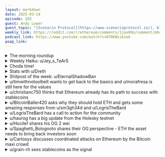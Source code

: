 ```yaml
---
layout: markdown
date: 2025-03-14
episode: 103
guest: Andy Lower
guest_topic: "[Scenario Protocol](https://www.scenarioprotocol.io/), blockchain alerts powered by consensus mechanisms"
weekly_link: https://reddit.com/r/ethereum/comments/1jax69o/comment/mhqo093/
podcast_link: https://www.youtube.com/watch?v=07NVWzikzek
poap_link: 
---
```



<details markdown=1>
<summary>The morning roundup</summary>
[View on Reddit →](https://reddit.com/r/ethereum/comments/1jax69o/comment/mhpebsa/)

[u/DayTraderBiH](https://reddit.com/u/DayTraderBiH)

> Ethereum!

[u/Ethzenn](https://reddit.com/u/Ethzenn)

> $1,893

[u/FrenktheTank](https://reddit.com/u/FrenktheTank)

> 0.0231

[u/betterluckythengood](https://reddit.com/u/betterluckythengood)

> Homestead update officially went live on March 14, 2016, at block 1,150,000. It was the first planned hard fork of the network, moving it from its initial Frontier phase.

</details>
<details markdown=1>
<summary>Weekly Haiku: u/Jey_s_TeArS</summary>
[View on Reddit →](https://reddit.com/r/ethereum/comments/1ja5dmp/comment/mhn2pkf/)

*Not living the dream,*

*Laughing out loud for the meme,*

*Pour one for the team.*

</details>
<details markdown=1>
<summary>Choda time!</summary>
[View on Reddit →]()

༼ つ ◕_◕ ༽つ ETH TAKE MY ENERGY ༼ つ ◕_◕ ༽つ

</details>
<details markdown=1>
<summary>Stats with u/Dreth</summary>
[View on Reddit →](https://reddit.com/r/ethereum/comments/1jax69o/comment/mhppntc/)

# ETH stats

UTC Timestamp: **2025-03-14T08:03:00Z**

## Price and supply

| Metric                          | Value       |
|:--------------------------------|:------------|
| Current ETH price               | 1,892       |
| 24h change (%)                  | 1           |
| Average ETH price over 1 day    | 1,876       |
| Average ETH price over 7 days   | 2,007       |
| Average ETH price over 30 days  | 2,397       |
| Supply at merge                 | 120,521,140 |
| Current supply                  | 120,609,085 |
| Supply differential since merge | 87,944      |
| Total inflation since merge (%) | 0.07        |

## ETF Flow (in millions of USD)

### Summary

| Metric                                  |   Value |
|:----------------------------------------|--------:|
| Total ETF Flow                          |  2585.5 |
| Total ETF Flow over the last 3 days     |  -105.5 |
| Total ETF Flow on the last recorded day |   -73.6 |

### ETF Flow (last 3 days)

| Entity    |   2025-03-11 |   2025-03-12 |   2025-03-13 |   Total |
|:----------|-------------:|-------------:|-------------:|--------:|
| Blackrock |        -11.8 |          0   |        -15.1 |   -26.9 |
| Fidelity  |         -9.8 |         -3.7 |        -12.5 |   -26   |
| 21 Shares |          0   |         -1.7 |         -0.5 |    -2.2 |
| VanEck    |          0   |          0   |          1.4 |     1.4 |
| Franklin  |          0   |         -1.4 |          0   |    -1.4 |
| Grayscale |          0   |          0   |        -41.7 |   -41.7 |
| Grayscale |          0   |         -3.5 |         -5.2 |    -8.7 |

#### Sources

- [ultrasound.money](https://ultrasound.money)
- [farside.co.uk](https://farside.co.uk/eth)
- [farside.co.uk ETH ETF full historical tables](https://farside.co.uk/ethereum-etf-flow-all-data/)
- [coinglass.com](https://coinglass.com/)

##### [Previous post](https://reddit.com/r/ethereum/comments/1ja5dmp/daily_general_discussion_march_13_2025/mhlhm1p/)

</details>
<details markdown=1>
<summary>Shitpost of the week: u/EternalShadowBan</summary>
[View on Reddit →](https://reddit.com/r/ethereum/comments/1j9cuge/daily_general_discussion_march_12_2025/mhg59w8/)

A 4.69% move from here is 1968. Guess what happens when we get to 1968? that's right, Terry Crews is born, and he slaps the crab so hard it flies back to the where it belongs - the ocean! and what's there in the ocean? That’s right! An ancient, secret underwater citadel where the Atlanteans have been hoarding all the liquidity of the past years. The second the crab splashes down, it triggers a long-forgotten smart contract written in whale song, unlocking trillions in submerged Ethereum reserves.

At this point, Terry Crews, now infused with the raw power of decentralized finance, flexes so hard that his gas is bottled and is used for paying for transactions on Ethereum;  Vitalik appears out of nowhere, riding a cybernetic dolphin, and declares that he will now eat stakes for breakfast, and for each stake eaten he will recompense its owner with double the amount of ETH. People and institutions line up to stake Ethereum. The SEC panics. Wall Street collapses into a singularity of pure cope.

Everybody gets to sell at 10k and is finally financially independently.

</details>
<details markdown=1>
<summary>u/timwithnotoolbelt wants to get back to the basics and u/morafresa is still here for the values</summary>
[View on Reddit →](https://reddit.com/r/ethereum/comments/1j6blzq/daily_general_discussion_march_08_2025/mgpypkh/)

[u/timwithnotoolbelt](https://reddit.com/u/timwithnotoolbelt):

I dont come here to read about Bitcoin, Solana, XRP, and American politics. The idea that these are somehow relevant to Ethereum’s success is misguided at best. 

Do not get me wrong I do believe Ethereum price is most dependent on BTC still. But I also believe the community continuing to focus on BTC is not beneficial for ETH price and definitely not for Ethereum’s success. 

Why does Ethereum win? Its not because it overtakes BTC or BTC fails. It’s not even in competition with Solana. It doesn’t win because Trump pump and dumps it. It wins because its a decentralized permissionless network that can benefit everyone. Automation is here more than ever and Ethereum is THE automation of value.

Lets get back to the basics and stop falling for the distractions and concern trolling. Gas is sub 1 wei. If you want to know why the price isnt skyrocketing thats the reason and it aint the EF’s fault either.

---

[View on Reddit →](https://reddit.com/r/ethereum/comments/1j6blzq/daily_general_discussion_march_08_2025/mgngd3w/)

[u/morafresa](https://reddit.com/u/morafresa):

I just really hope for Ethereum to be the crypto of cypherpunk values that I originally fell in love with. An actual progressive means for society to move forward.

All other projects aren't that, including Bitcoin. And the whole space has been co-opted by greedy power hungry imbeciles.

</details>
<details markdown=1>
<summary>u/christianc750 thinks that Ethereum already has its path to success with stablecoins</summary>
[View on Reddit →](https://reddit.com/r/ethereum/comments/1j6blzq/daily_general_discussion_march_08_2025/mgra0f6/)

ETH has the stable coin network effect captured.

If and/or when the US fully regulates stablecoins such that every bank, point of sale terminal and website can consume it as a form of payment. How much scale alone would that bring to the ETH network and it's L2s?

Just off of an already established use case.

We might be missing the forest for the trees here ...

It's funny because I remember how dumb I thought Apple Pay was when it was first announced. I have my credit card already in my wallet ... Years later, once all the new point of sales machines got adopted ... I'm angry if i have to go into my wallet.

I sorta felt the same with stables and DEXs. They felt so useless until you start using them, moving my money around so freely is just how it should be. Honestly for any sports betters out there, try using a site like thunderpick that has USDC withdrawals. 

Stablecoins are also programmable with APIs for those who have never developed before. They make moving money in an app or corporate treasury so easy... I could go on an on.

I know they are boring and not moon boy memes but if we all remain ETH bulls we need to remember real world use is what ultimately consumes gas (ie drives eth demand). Stablecoins are it and they are on ETH... Let's get them into the hands of the people they are just infinitely better forms if payment and remittance all rolled into one.

</details>
<details markdown=1>
<summary>u/BitcoinBaller420 asks why they should hold ETH and gets some amazing responses from u/sm3gh34d and u/LogrisTheBard</summary>
[View on Reddit →](https://reddit.com/r/ethereum/comments/1j6blzq/daily_general_discussion_march_08_2025/mgoz0km/)

[u/BitcoinBaller420](https://reddit.com/u/BitcoinBaller420):

I used to have a substantial portion of my net assets in ETH, and now I own almost none.  I'm looking for someone to change my mind, I have only shifted on a couple of concerns.  I see the value of decentralization, and in Turing complete, trust-less computation.  I see that ETH has a moat of some kind as the first to try to be a world computer and most adoption, at least by some metrics, I'm sure.  My questions are these:

\- can you say more to convince me that ETH's moat is based on some kind of network effect?  I think the core argument is that decentralization and trustlessness are network effects, and these allow the most users to participate, and I accept this.  My concern is that maybe the security only needs to match the level of the transaction, and as such, there's more room for competition from something like say Solana to trade off security for improvements in other dimensions and in the end the users want cheap they don't care about the protocol.  What am I missing? (disclosure, I own < $20 worth of SOL)

\- I'm also concerned about the disconnect between the goals of the devs and the goals of the investors.  The investors of course want the value of the coin to increase (I assume?), but the devs, while they are surely also holders, are also acting to help the consumers of the network, who want the coin to be as close to free as possible.  So while dev improvements to improve throughput and reduce transaction fees are great for the users of the network, they are only good for investors if they also result in so much more demand that it offsets the reduction in demand caused by the improvement (implicit in, say, the reduction of fees.  Users want to buy as little as possible to get their code executed).  I think the argument is that the burning of ETH when the network gets more usage offsets to balance the desires of investors and users, but I'm not smart enough to intuit whether this kind of balancing will work out for the investors or not.  Considering my uncertainty, it doesn't quite reach the hurdle rate of return-on-risk for me.  But it's close, maybe a few more words of education would help?  

Thanks in advance.

---

[View on Reddit →](https://reddit.com/r/ethereum/comments/1j6blzq/daily_general_discussion_march_08_2025/mgpauq5/)

[u/sm3gh34d](https://reddit.com/u/sm3gh34d):

Both of your points I think are related to long term vs short term visions.  Ethereum core devs are aware of price impacts but are more interested in adoption and scaling without compromising on trustlessness, decentralization, censorship resistance, etc.  I don't think Vitalik and EF research would characterize the push for cheap block space as 'growing the moat', but IMO that is the underlying strategy.

As a dev and a holder and a solo staker, I am ambivalent about the direction we are taking to increase blockspace without regard for protocol revenue in the short term.  It is very much a "loss leading" adoption play.  That 48/72 blobs (by end of year) and L1 gas limit increases (in the ballpark of 2 - 10x) are the focus in the current climate of record low gas prices shows how little Vitalik and research are concerned about protocol revenue in the short term.

I think the value prop of ethereum lies in long term time horizon.  I don't see any \*fundamental\* price catalysts on the horizon.  It is basically a race to see whether ethereum's roadmap can play out faster than competitors.  The only viable competitor presently is Solana.

TL/DR my opinion is that if you are looking to speculate on ETH price, the winning play is to DCA in the bear, which arguably has started.  Expect pay off or write off in 4 years.

---

[View on Reddit →](https://reddit.com/r/ethereum/comments/1j6blzq/daily_general_discussion_march_08_2025/mgqayof/)

[u/LogrisTheBard](https://reddit.com/u/LogrisTheBard):

> can you say more to convince me that ETH's moat is based on some kind of network effect?

There is definitely momentum to capital being drawn to other capital. Having capital in a protocol for a long time without hacks is it's own type of proof of security. So when more capital wants to deploy, it chooses the protocol with the best security record. Users may care about a $0.05 transaction fee, but hundreds of billions of dollars of bank deposits coming to the chain or a tokenized securities marketplace won't care about that nearly as much as security. There's also the fact that Ethereum has never once had downtime since inception which can't be said of Solana or Ripple even in the last year.

I frankly think the market undervalues decentralization to the extent they even understand it at all. I agree with you that the security only needs to match the level of the transaction; that's basically the point of Ethereum's L2 model. It's worth noting that Solana isn't practically much cheaper than most Ethereum L2s at this point. The TPS numbers of Solana are deliberately misleading in that they include validator gossip where Ethereum's TPS numbers do not. Ethereum will outscale Solana for fundamental reasons. Maybe read [Polynya's blog](https://polynya.mirror.xyz/) if you're curious. He was posting in like 2021 about fundamental truths that Solana will *never* be able to address with their approach.

> I'm also concerned about the disconnect between the goals of the devs and the goals of the investors.

The most valid complaint I've seen is that the EF wants to take no part in an advocacy role in the ecosystem. Bitcoin has no foundation so their ecosystem picks up this role themselves. Solana has the Solana Foundation which takes up this mantle themselves willingly. Ethereum has this kind of void where an advocacy department should be. This makes investors feel deprioritized as all the EF focuses is on is tech.

Etherealize was launched earlier this year to address this gap. Give it a few months to spin up. I think the people involved are genuine and capable.

Regarding a burn model. Just think of it as a socialized reward to everyone who holds ETH. Inflation is a wealth tax. Burn is the opposite of inflation. For ETH price to grow significantly we just want the network to scale to thousands of blobs per block with very cheap blobs. I read a Vitalik post recently that said if the current (rock bottom) blob prices were maintained as the network scales according to its plan we would be seeing 3% deflation. No other blockchain has a monetary policy that comes close to that. But for that vision to come true we need a lot of adoption. Right now infra is ahead of apps.

</details>
<details markdown=1>
<summary>u/LogrisTheBard has a call to action for the community</summary>
[View on Reddit →](https://reddit.com/r/ethereum/comments/1j7s0e4/daily_general_discussion_march_10_2025/mh37lfi/)

Especially on days like today where everything seems gloomy I'm going to recommend you step away from price action and find something more positive to focus on. Watching the red candles won't help you; either sell or don't then focus on something better. Go touch grass. Explore something new on chain. Come back and discuss it here. Lift the sentiment. Be part of the change you want to see in the world.

As the web3 ecosystem has evolved and pioneered tokenomics designs beyond the primitives already understood by Tradfi I feel that attention has shifted away from the app layer. In the previous bull market, through the food token frenzy of 2020 and the initial adoption of L2s I used to see frequent discussions about how people were using the chain. I would read stories about people looping in Compound, Alchemix questions, and what people were doing on Loopring or Dydx. The enthusiasm for that discussion seems to have died (to our detriment).

I still find plenty of technical discussion on the L2 strategy of Ethereum but the pendulum of development and attention between infrastructure and application has swung back too far to the infrastructure side. Last year, other than discussion about airdrop farming and Pendle, I saw very little discussion about how people were using the chain at all. Today we see very few podcasts or writers focusing on novel innovation in the app space.

So, call to action, go learn something positive and come back and share it here today instead of staring at your gory portfolio.

</details>
<details markdown=1>
<summary>u/haurog has a big update from the Holesky testnet</summary>
[View on Reddit →](https://reddit.com/r/ethereum/comments/1j7s0e4/daily_general_discussion_march_10_2025/mh2r0lf/)

After 2 weeks of non-finality on the holesky testnet after the pectra upgrade, the chain just finalized again. This is quite an achievement as the network had many forks and clients had to keep track of all the different attestations to the different forks. Client teams had the chance to massively improve their clients as such a scenario would have been very hard to do in an isolated test environment. For me, it was Lodestart which did an outstanding job and thanks to them I was able to be stay online. There still are tweaks to improve the all the clients though. 

Now that it is finalized, it should be much easier to sync the chain again and even with 32 GB RAM it should be possible to stay synced. The holesky testnet is not out of thew woods yet. We are only barely finalizing 67-68% and a newer epoch went down to 31% again. Maybe the clients are now scrubbing all the unneeded forks which uses up all the CPU power. The exit queue is also massive. There are over 990k validators there. Over half of all the holesky validators. They will now slowly get exited. Maybe the core devs will follow through with the slashing as well. We will see.

</details>
<details markdown=1>
<summary>u/Hocilef shares his OG 2 wei</summary>
[View on Reddit →](https://reddit.com/r/ethereum/comments/1j8k469/daily_general_discussion_march_11_2025/mh69bgy/)

My not-OG 2 cents:

Crypto went to far from its original ideal and is naturally resetting, macro/grift/crime was just the trigger. There seems to be a consensus that cycle is over, Ethereum missed it and that top is in. I feel like the fast money/casino/non-nonsensical speculation is mostly done (not calling for the death of memecoin, I am actually hodling some ERC20 ticker bitcoin the only bitcoin without security issue).

But you read everywhere that institutions are very enthusiastic, so the cycle framework feels less relevant. Grandpa is undeniably a novel macro asset, every financial institution is looking into stablecoins and tokenization. Imho they won't touch vaporware coin but use the wonderful infra that has been developed by genius dev (for free). Odds are good for Ethereum to be the global settlement layer in this scenario. But is ETH an investable asset? I think that's a fair question to ask, you don't need that much ETH to actually use the infra.

Ethereum is fundamentally misunderstood. The complexity of what it is trying to accomplish blurs the message. The Ethereum Foundation communication, ultrasound money meme and maxis weren't helping in hindsight. This gave a wonderful opportunity for competitor in the store of value/smart contract platform/data availability/ space to squeeze ETH propagating narratives. Even CT entertainment account I enjoy like inversebrah are relentlessly shitting on ETH, sad.

But I don't think institutions looking to tokenize will check CT to pick the network they put client assets on. Credibly neutral, reliable, secure should be the priority.  If you don't believe or don't get that the only chain satisfying these condition is Ethereum, I don't have time to try to convince (I have to go top-up collateral on aave). New Ethereum foundation leadership and Etherealize (lessgo Danny) increase the odds for Ethereum to succeed. If the network proves itself useful for a larger audience then educated investor should realize that ETH as more secure and programmable, is a fundamentally better store of value.

Every chain is trying to be Ethereum: from Frankenstein bitcoin L2 and restaking to "network extension" and copy paste DeFi on sqlana. This signal, plus various experts consensus let me think, as a non-technical enthusiast, that the rollup-centric roadmap is correct.

I am willing to hold ether longer, as a far from reasonable chunk of my nw, because 1) Innovation in the industry mostly comes from the brillant Ethereum ecosystem 2) Total crypto market cap is 15% of Gold and ETH dominance is less than 10% 3) I want my digital store of value secure, censorship resistant and programmable.

I just like the ticker ETH, only cypherpunk chain I swear. Shout out to the EVMavericks discord I feel so lucky to have found this place. And no chance I am freaking selling after 10 weekly red candles lmao that's the sell low meme. Time will tell.

</details>
<details markdown=1>
<summary>u/Spaghetti_Bolognoto shares their OG perspective - ETH the asset needs to bring back investors soon</summary>
[View on Reddit →](https://reddit.com/r/ethereum/comments/1j9cuge/daily_general_discussion_march_12_2025/mhcwdpb/)

Oldtimer here, fortunate to have cashed out significantly in 2017/2021 cycles so I have a more abstract view than most on here but I do still hold btc and ether in levels to keep me interested and I am disappointed with how things are progressing near term. 

In my opinion ethereum the network is fine. If internet programmable monetary rails and finance succeeds in coming decades the Ethereum TVL and stablecoin valuations will rise massively in the future. I think the current roadmap is too forward looking and has allowed retail to disappear to "cheaper" chains like SOL - that was a big mistake. Similar themes such as L2 fragmentation, lack of unified UX etc are well documented and I won't discuss further but haven't helped users - these things will be fixed eventually I'm sure. 

The above is all largely irrelevant for ETH the asset and sadly ETH is currently in an emergency situation, one which has been gradually creeping up for awhile.

It isn't fashionable to talk about token values in ethereum circles but ETH is the investment token on the second biggest network in the world by market capitalisation. Recent price performance has been abysmal, both in absolute fiat terms and versus BTC or now, everything else. This demand weakness has been obvious for the last two years (ratio bleed, smaller pumps, bigger drops repeat ad infinitum). It has now culminated in ETH having virtually no bid - from retail, institutions, whales and now even die hard long time holders.

Why do investors hold ETH? To use it, sure, but shuffling stablecoins requires minimal market cap and certainly no growth. No, the honest reasons investors hold ETH (and give the network economic security through staking) is 1) store of value and 2) because there is an expectation that it will appreciate (as had occurred in previous cycles).

Both 1) and 2) are in serious jeopardy right now. Prices performing badly is to be expected by anyone in the space for an extended period. But selective underperformance will only be tolerated for so long before something breaks and there is an exodus and a sudden revaluation much lower. We have seen that gradually play out thus far as people throw in the towel one by one even now with ETHBTC at 5 year lows(!).

Ethereum will chug on regardless. But ETH needs to bring back users/retail/investors and start to put forward a compelling investment thesis _immediately_ or it will fade from here.

Remember the flippening? Remember ultrasound money? The certain knowledge it was just a matter of time before the ETH market cap rose to dominate?

ETH needs to find a bid and assert itself fast.

</details>
<details markdown=1>
<summary>u/Cartosys discusses coordinated attacks on Ethereum by the Bitcoin maxi crowd</summary>
[View on Reddit →](https://reddit.com/r/ethereum/comments/1j9cuge/daily_general_discussion_march_12_2025/mhdx7fn/)

The word psyops is tinfoily I know but what else would you call what I am writing about below?

This is historically the btc maxi media and trading landscape in regards to ETH:

1. Use social media and news outlets to downplay any achievement, but also hyperbolize / maximize any bad news. I'll demonstrate below how Coindesk & btc maxis have been doing this since day one.
2. Use the media to sway sentiment and place shorts accordingly.

So the first major play was when BTC maxis stoked major contention and vitriol during The DAO debacle. Jimmy Song, Kevin Pham, Pomp, and more did this openly and consistently. Often resorting to personal attacks and even threats on twitter. The masses would repeat the talking points verbatim particularly in discussion threads and on reddit. For a recent example look at the BTC voices during the ByBit hack. It was THEM calling for a hardfork not anyone in the eth community. And it was THEIR publications boosting the hardfork speculations based on that astroturfung. Shit like this is ever present.

Also, funded / provided liquidity for the initial listing of ETC on poloniex. Right at the peak of the largely stoked-by-them drama.  For instance, BTC maxis showed their hypocrisy by suddenly broadcasting major support for ETC--an EVM chain. A complete about-face and what do you think the explanation for that was? It was so their initial liquidity that they injected to Poloniex to list ETC got pumped. And it worked spectacularly both for profit AND fueling the ETH hate. This was the first major gain from manufactured ETH fud, and they've used the formula to short ETH ever since.

Coindesk was the first big crypto news publication and still have yet to write a favorable headline for Ethereum. Let's say whenever a shitcoin rugpulled they'll say "ETHEREUM COIN SCAMS USERS" or in the case of a random token smart contract hack "Hack on ETHEREUM." Plus for good news when a new ETH innovation happens (eg major EIPs implemented, NFT's, DAO's, DeFi protocol launches, PoS transition, etc) they'd say stuff like "new blockchain innovation launched" instead.  This was so flagrant that for years there was a whole movement called [\#SayEthereum](https://x.com/hashtag/SayEthereum?src=hashtag_click). They and many other publications who amplify the BTC maxi signal still don't say it.

This is all so anti blockchain and anti innovation to its core. I've seen many respectable names fall into this tribalism over the years which ultimately & singlularly serves to perpetuate unsupportive narratives that in the end really stifle funding and growth of new and interesting projects. Ethereum brought, and continues to bring so many advancements to blockchain tech which most of the space including Bitcoin have benefitted from, yet credit is stolen, accomplishments shat on, and the Eth leadership that got us there ad hominem-ed. SMH for real.

</details>
<details markdown=1>
<summary>u/grain-rh sees stablecoins as the signal</summary>
[View on Reddit →](https://reddit.com/r/ethereum/comments/1j9cuge/daily_general_discussion_march_12_2025/mhdzeyp/)

The reality is that deep down everybody knows there will only be one smart contracting platform of the internet. BTC maxis know it, VCs know it, Solbros know it.  
  
BTC maxis are trying to shoehorn smart contracts via OPCAT, despite ridiculing eth for years.  
VCs missed the boat on eth, and hate it, SOl is how they catch up and control it.  
Stablecoins are the product market fit - and where will they live?  
  
The smart contract platform for stables is the prize, hence why eth is under attack from all sides. Deep down they all know, the race is over and eth has already won. The efforts to promote bitcoin from VCs and prominent officials is most likely to keep the door wedged open to allow their smart contract platform of choice to have a chance to sneak through.

</details>

